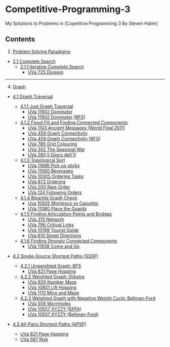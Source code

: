 # Competitive-Programming-3
 My Solutions to Problems in [Copetitive Programming 3 By Steven Halim]

## Contents

 2. [Problem Solving Paradigms](2.Problem-Solving-Paradigms)
   - [2.1 Complete Search](2.1.Complete-Search)
     - [2.1.1 Iterative Complete Search](2.1.1.Iterative-Complete-Search)
       - [UVa 725 Division](2.Problem-Solving-Paradigms/2.1.Complete-Search/2.1.1.Iterative-Complete-Search/UVa-725-Division.cpp)
 
---

 4. [Graph](4.Graph)
   - [4.1 Graph Traversal](4.Graph/4.1.Graph-Traversal)
     - [4.1.1 Just Graph Traversal](4.Graph/4.1.Graph-Traversal/4.1.1.Just-Graph-Traversal)
       - [UVa 11902 Dominator](4.Graph/4.1.Graph-Traversal/4.1.1.Just-Graph-Traversal/UVa-11902-Dominator.cpp)
       - [UVa 11902 Dominator [BFS]](4.Graph/4.1.Graph-Traversal/4.1.1.Just-Graph-Traversal/UVa-11902-Dominator[BFS].cpp)
     - [4.1.2 Flood Fill and Finding Connected Components](4.Graph/4.1.Graph-Traversal/4.1.2.FloodFill-Finding-Connected-Components)
       - [UVa 1103 Ancient Messages (World Final 2011)](4.Graph/4.1.Graph-Traversal/4.1.2.FloodFill-Finding-Connected-Components/UVa-1103-Ancient-Messages[ICPC'11].cpp)
       - [UVa 459 Graph Connectivity](4.Graph/4.1.Graph-Traversal/4.1.2.FloodFill-Finding-Connected-Components/UVa-459-GraphConnectivity.cpp)
       - [UVa 459 Graph Connectivity [BFS]](4.Graph/4.1.Graph-Traversal/4.1.2.FloodFill-Finding-Connected-Components/UVa-459-Graph-Connectivity[BFS].cpp)
       - [UVa 785 Grid Colouring](4.Graph/4.1.Graph-Traversal/4.1.2.FloodFill-Finding-Connected-Components/UVa-785-Grid-Colouring.cpp)
       - [UVa 352 The Seasonal War](4.Graph/4.1.Graph-Traversal/4.1.2.FloodFill-Finding-Connected-Components/UVa-352-The-Seasonal-War.cpp)
       - [UVa 260 Il Gioco dell'X](4.Graph/4.1.Graph-Traversal/4.1.2.FloodFill-Finding-Connected-Components/UVa-260-Il-Gioco-dell'X.cpp)
     - [4.1.3 Topological Sort](4.Graph/4.1.Graph-Traversal/4.1.3.Topological-Sort)
       - [UVa 11686 Pick up sticks](4.Graph/4.1.Graph-Traversal/4.1.3.Topological-Sort/UVa-11686-Pick-up-sticks.cpp)
       - [UVa 11060 Beverages](4.Graph/4.1.Graph-Traversal/4.1.3.Topological-Sort/UVa-11060-Beverages.cpp)
       - [UVa 10305 Ordering Tasks](4.Graph/4.1.Graph-Traversal/4.1.3.Topological-Sort/UVa-10305-Ordering-Tasks.cpp)
       - [UVa 872 Ordering](4.Graph/4.1.Graph-Traversal/4.1.3.Topological-Sort/UVa-872-Ordering.cpp)
       - [UVa 200 Rare Order](4.Graph/4.1.Graph-Traversal/4.1.3.Topological-Sort/UVa-200-Rare-Order.cpp)
       - [UVa 124 Following Orders](4.Graph/4.1.Graph-Traversal/4.1.3.Topological-Sort/UVa-124-Following-Orders.cpp)
     - [4.1.4 Bipartite Graph Check](4.Graph/4.1.Graph-Traversal/4.1.4.Bipartite-Graph-Check)
       - [Uva 10505 Montesco vs Capuleto](4.Graph/4.1.Graph-Traversal/4.1.4.Bipartite-Graph-Check/Uva-10505-MontescovsCapuleto.cpp)
       - [UVa 11080 Place the Guards](4.Graph/4.1.Graph-Traversal/4.1.4.Bipartite-Graph-Check/UVa-11080-Place-the-Guards.cpp)
     - [4.1.5 Finding Articulation Points and Bridges](4.Graph/4.1.Graph-Traversal/4.1.5.Finding-Articulation-Points-and-Bridges)
       - [UVa 315 Network](4.Graph/4.1.Graph-Traversal/4.1.5.Finding-Articulation-Points-and-Bridges/UVa-315-Network.cpp)
   	   - [UVa 796 Critical Links](4.Graph/4.1.Graph-Traversal/4.1.5.Finding-Articulation-Points-and-Bridges/UVa-796-Critical-Links.cpp)
   	   - [UVa 10199 Tourist Guide](4.Graph/4.1.Graph-Traversal/4.1.5.Finding-Articulation-Points-and-Bridges/UVa-10199-Tourist-Guide.cpp)
   	   - [UVa 610 Street Directions](4.Graph/4.1.Graph-Traversal/4.1.5.Finding-Articulation-Points-and-Bridges/UVa-610-Street-Directions.cpp)
   	 - [4.1.6 Finding Strongly Connected Components](4.Graph/4.1.Graph-Traversal/4.1.6.Finding-Strongly-Connected-Components)
   	   - [UVa 11838 Come and Go](4.Graph/4.1.Graph-Traversal/4.1.6.Finding-Strongly-Connected-Components/UVa-11838-Come-and-Go.cpp)
   - [4.2 Single-Source Shortest Paths (SSSP)](4.Graph/4.2.Single-Source-Shortest-Paths-(SSSP))
     - [4.2.1 Unweighted Graph: BFS](4.Graph/4.2.Single-Source-Shortest-Paths-(SSSP)/4.2.1.Unweighted-Graph-BFS)
       - [UVa 821 Page Hopping](4.Graph/4.2.Single-Source-Shortest-Paths-(SSSP)/4.2.1.Unweighted-Graph-BFS/UVa-821-Page-Hopping.cpp)
     - [4.2.2 Weighted Graph: Dijkstra](4.Graph/4.2.Single-Source-Shortest-Paths-(SSSP)/4.2.2.Weighted-Graph-Dijkstra)
       - [UVa 929 Number Maze](4.Graph/4.2.Single-Source-Shortest-Paths-(SSSP)/4.2.2.Weighted-Graph-Dijkstra/UVa-929-Number-Maze.cpp)
       - [UVa 10801 Lift Hopping](4.Graph/4.2.Single-Source-Shortest-Paths-(SSSP)/4.2.2.Weighted-Graph-Dijkstra/UVa-10801-Lift-Hopping[Dijkstra-MPSP].cpp)
       - [UVa 1112 Mice and Maze](4.Graph/4.2.Single-Source-Shortest-Paths-(SSSP)/4.2.2.Weighted-Graph-Dijkstra/UVa-1112-Mice-and-Maze.cpp)
     - [4.2.3 Weighted Graph with Negative Weight Cycle: Bellman-Ford](4-Graph/4.2.Single-Source-Shortest-Paths-(SSSP)/4.2.3.Weighted-Graph-with-Negative-Weight-Cycle-Bellman-Ford)
       - [UVa 558 Wormholes](4.Graph/4.2.Single-Source-Shortest-Paths-(SSSP)/4.2.3.Weighted-Graph-with-Negative-Weight-Cycle-Bellman-Ford/UVa-558-Wormholes.cpp)
       - [UVa 10557 XYZZY (SPFA)](4.Graph/4.2.Single-Source-Shortest-Paths-(SSSP)/4.2.3.Weighted-Graph-with-Negative-Weight-Cycle-Bellman-Ford/UVa-10557-XYZZY[SPFA].cpp)
       - [UVa 10557 XYZZY (Bellman-Ford)](4.Graph/4.2.Single-Source-Shortest-Paths-(SSSP)/4.2.3.Weighted-Graph-with-Negative-Weight-Cycle-Bellman-Ford/UVa-10557-XYZZY[Bellman-Ford].cpp)
   
   - [4.3 All-Pairs Shortest Paths (APSP)](4.Graph/4.3.All-Pairs-Shortest-Paths-(APSP))
     - [UVa 821 Page Hopping](4.Graph/4.3.All-Pairs-Shortest-Paths-(APSP)/UVa-821-Page-Hopping.cpp)  
     - [UVa 567 Risk](4.Graph/4.3.All-Pairs-Shortest-Paths-(APSP)/UVa-567-Risk.cpp)
     
